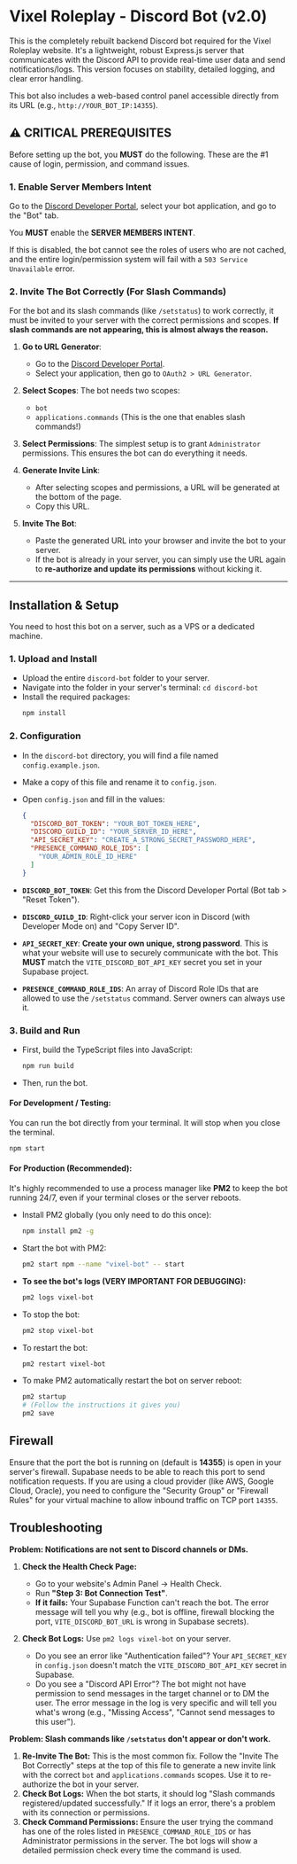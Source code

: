 # Vixel Roleplay - Discord Bot (v2.0)

This is the completely rebuilt backend Discord bot required for the Vixel Roleplay website. It's a lightweight, robust Express.js server that communicates with the Discord API to provide real-time user data and send notifications/logs. This version focuses on stability, detailed logging, and clear error handling.

This bot also includes a web-based control panel accessible directly from its URL (e.g., `http://YOUR_BOT_IP:14355`).

## ⚠️ CRITICAL PREREQUISITES

Before setting up the bot, you **MUST** do the following. These are the #1 cause of login, permission, and command issues.

### 1. Enable Server Members Intent

Go to the [Discord Developer Portal](https://discord.com/developers/applications), select your bot application, and go to the "Bot" tab.

You **MUST** enable the **SERVER MEMBERS INTENT**.

If this is disabled, the bot cannot see the roles of users who are not cached, and the entire login/permission system will fail with a `503 Service Unavailable` error.

### 2. Invite The Bot Correctly (For Slash Commands)

For the bot and its slash commands (like `/setstatus`) to work correctly, it must be invited to your server with the correct permissions and scopes. **If slash commands are not appearing, this is almost always the reason.**

1.  **Go to URL Generator**:
    *   Go to the [Discord Developer Portal](https://discord.com/developers/applications).
    *   Select your application, then go to `OAuth2 > URL Generator`.

2.  **Select Scopes**: The bot needs two scopes:
    *   `bot`
    *   `applications.commands` (This is the one that enables slash commands!)

3.  **Select Permissions**: The simplest setup is to grant `Administrator` permissions. This ensures the bot can do everything it needs.

4.  **Generate Invite Link**:
    *   After selecting scopes and permissions, a URL will be generated at the bottom of the page.
    *   Copy this URL.

5.  **Invite The Bot**:
    *   Paste the generated URL into your browser and invite the bot to your server.
    *   If the bot is already in your server, you can simply use the URL again to **re-authorize and update its permissions** without kicking it.

---

## Installation & Setup

You need to host this bot on a server, such as a VPS or a dedicated machine.

### 1. Upload and Install

-   Upload the entire `discord-bot` folder to your server.
-   Navigate into the folder in your server's terminal: `cd discord-bot`
-   Install the required packages:
    ```bash
    npm install
    ```

### 2. Configuration

-   In the `discord-bot` directory, you will find a file named `config.example.json`.
-   Make a copy of this file and rename it to `config.json`.
-   Open `config.json` and fill in the values:

    ```json
    {
      "DISCORD_BOT_TOKEN": "YOUR_BOT_TOKEN_HERE",
      "DISCORD_GUILD_ID": "YOUR_SERVER_ID_HERE",
      "API_SECRET_KEY": "CREATE_A_STRONG_SECRET_PASSWORD_HERE",
      "PRESENCE_COMMAND_ROLE_IDS": [
        "YOUR_ADMIN_ROLE_ID_HERE"
      ]
    }
    ```

-   **`DISCORD_BOT_TOKEN`**: Get this from the Discord Developer Portal (Bot tab > "Reset Token").
-   **`DISCORD_GUILD_ID`**: Right-click your server icon in Discord (with Developer Mode on) and "Copy Server ID".
-   **`API_SECRET_KEY`**: **Create your own unique, strong password**. This is what your website will use to securely communicate with the bot. This **MUST** match the `VITE_DISCORD_BOT_API_KEY` secret you set in your Supabase project.
-   **`PRESENCE_COMMAND_ROLE_IDS`**: An array of Discord Role IDs that are allowed to use the `/setstatus` command. Server owners can always use it.

### 3. Build and Run

- First, build the TypeScript files into JavaScript:
    ```bash
    npm run build
    ```
- Then, run the bot.

#### For Development / Testing:

You can run the bot directly from your terminal. It will stop when you close the terminal.

```bash
npm start
```

#### For Production (Recommended):

It's highly recommended to use a process manager like **PM2** to keep the bot running 24/7, even if your terminal closes or the server reboots.

-   Install PM2 globally (you only need to do this once):
    ```bash
    npm install pm2 -g
    ```
-   Start the bot with PM2:
    ```bash
    pm2 start npm --name "vixel-bot" -- start
    ```
-   **To see the bot's logs (VERY IMPORTANT FOR DEBUGGING):**
    ```bash
    pm2 logs vixel-bot
    ```
-   To stop the bot:
    ```bash
    pm2 stop vixel-bot
    ```
-   To restart the bot:
     ```bash
    pm2 restart vixel-bot
    ```
-   To make PM2 automatically restart the bot on server reboot:
    ```bash
    pm2 startup
    # (Follow the instructions it gives you)
    pm2 save
    ```

## Firewall

Ensure that the port the bot is running on (default is **14355**) is open in your server's firewall. Supabase needs to be able to reach this port to send notification requests. If you are using a cloud provider (like AWS, Google Cloud, Oracle), you need to configure the "Security Group" or "Firewall Rules" for your virtual machine to allow inbound traffic on TCP port `14355`.

## Troubleshooting

**Problem: Notifications are not sent to Discord channels or DMs.**

1.  **Check the Health Check Page:**
    *   Go to your website's Admin Panel -> Health Check.
    *   Run **"Step 3: Bot Connection Test"**.
    *   **If it fails:** Your Supabase Function can't reach the bot. The error message will tell you why (e.g., bot is offline, firewall blocking the port, `VITE_DISCORD_BOT_URL` is wrong in Supabase secrets).

2.  **Check Bot Logs:** Use `pm2 logs vixel-bot` on your server.
    *   Do you see an error like "Authentication failed"? Your `API_SECRET_KEY` in `config.json` doesn't match the `VITE_DISCORD_BOT_API_KEY` secret in Supabase.
    *   Do you see a "Discord API Error"? The bot might not have permission to send messages in the target channel or to DM the user. The error message in the log is very specific and will tell you what's wrong (e.g., "Missing Access", "Cannot send messages to this user").

**Problem: Slash commands like `/setstatus` don't appear or don't work.**

1.  **Re-Invite The Bot:** This is the most common fix. Follow the "Invite The Bot Correctly" steps at the top of this file to generate a new invite link with the correct `bot` and `applications.commands` scopes. Use it to re-authorize the bot in your server.
2.  **Check Bot Logs:** When the bot starts, it should log "Slash commands registered/updated successfully." If it logs an error, there's a problem with its connection or permissions.
3.  **Check Command Permissions:** Ensure the user trying the command has one of the roles listed in `PRESENCE_COMMAND_ROLE_IDS` or has Administrator permissions in the server. The bot logs will show a detailed permission check every time the command is used.